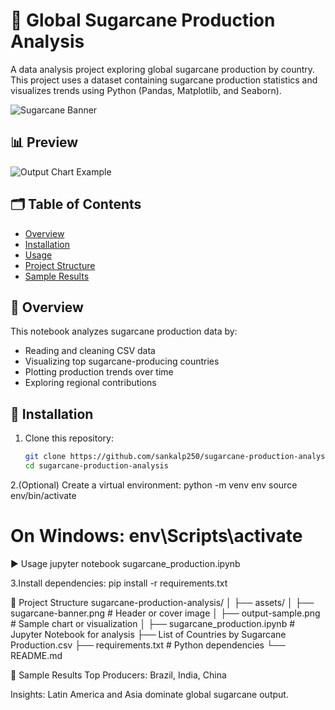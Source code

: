 # 🌾 Global Sugarcane Production Analysis

A data analysis project exploring global sugarcane production by country. This project uses a dataset containing sugarcane production statistics and visualizes trends using Python (Pandas, Matplotlib, and Seaborn).

![Sugarcane Banner](assets/sugarcane-banner.png)

## 📊 Preview

![Output Chart Example](assets/output-sample.png)

## 🗂️ Table of Contents

- [Overview](#-overview)
- [Installation](#-installation)
- [Usage](#-usage)
- [Project Structure](#-project-structure)
- [Sample Results](#-sample-results)


## 📖 Overview

This notebook analyzes sugarcane production data by:
- Reading and cleaning CSV data
- Visualizing top sugarcane-producing countries
- Plotting production trends over time
- Exploring regional contributions

## 🔧 Installation

1. Clone this repository:
   ```bash
   git clone https://github.com/sankalp250/sugarcane-production-analysis.git
   cd sugarcane-production-analysis
2.(Optional) Create a virtual environment:
python -m venv env
source env/bin/activate  
# On Windows: env\Scripts\activate

▶️ Usage
jupyter notebook sugarcane_production.ipynb


3.Install dependencies:
pip install -r requirements.txt

📁 Project Structure
sugarcane-production-analysis/
│
├── assets/
│   ├── sugarcane-banner.png       # Header or cover image
│   ├── output-sample.png          # Sample chart or visualization
│
├── sugarcane_production.ipynb     # Jupyter Notebook for analysis
├── List of Countries by Sugarcane Production.csv
├── requirements.txt               # Python dependencies
└── README.md

📌 Sample Results
Top Producers: Brazil, India, China

Insights: Latin America and Asia dominate global sugarcane output.



